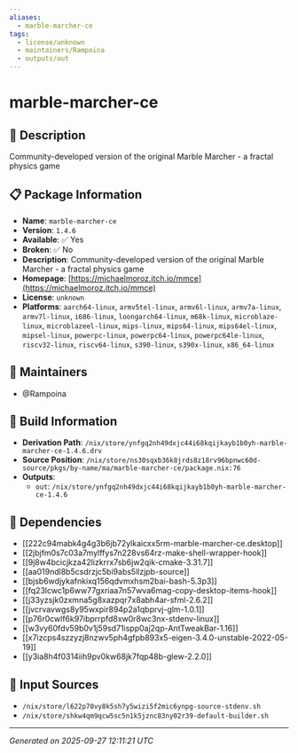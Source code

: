 ```yaml
---
aliases:
  - marble-marcher-ce
tags:
  - license/unknown
  - maintainers/Rampoina
  - outputs/out
---
```


# marble-marcher-ce

## 📝 Description

Community-developed version of the original Marble Marcher - a fractal physics game

## 📋 Package Information

- **Name**: `marble-marcher-ce`
- **Version**: `1.4.6`
- **Available**: ✅ Yes
- **Broken**: ✅ No
- **Description**: Community-developed version of the original Marble Marcher - a fractal physics game
- **Homepage**: [https://michaelmoroz.itch.io/mmce](https://michaelmoroz.itch.io/mmce)
- **License**: `unknown`
- **Platforms**: `aarch64-linux`, `armv5tel-linux`, `armv6l-linux`, `armv7a-linux`, `armv7l-linux`, `i686-linux`, `loongarch64-linux`, `m68k-linux`, `microblaze-linux`, `microblazeel-linux`, `mips-linux`, `mips64-linux`, `mips64el-linux`, `mipsel-linux`, `powerpc-linux`, `powerpc64-linux`, `powerpc64le-linux`, `riscv32-linux`, `riscv64-linux`, `s390-linux`, `s390x-linux`, `x86_64-linux`
## 👥 Maintainers

- @Rampoina


## 🔧 Build Information

- **Derivation Path**: `/nix/store/ynfgq2nh49dxjc44i68kqijkayb1b0yh-marble-marcher-ce-1.4.6.drv`
- **Source Position**: `/nix/store/ns30sqxb36k8jrds8z18rv96bpnwc60d-source/pkgs/by-name/ma/marble-marcher-ce/package.nix:76`
- **Outputs**:
  - `out`:  `/nix/store/ynfgq2nh49dxjc44i68kqijkayb1b0yh-marble-marcher-ce-1.4.6`

## 🔗 Dependencies

- [[222c94mabk4g4g3b6jb72ylkaicxx5rm-marble-marcher-ce.desktop]]
- [[2jbjfm0s7c03a7mylffys7n228vs64rz-make-shell-wrapper-hook]]
- [[9j8w4bcicjkza42lizkrrx7sb6jw2qik-cmake-3.31.7]]
- [[aa019ndl8b5csdrzjc5bi9abs5llzjpb-source]]
- [[bjsb6wdjykafnkixq156qdvmxhsm2bai-bash-5.3p3]]
- [[fq23lcwc1p6ww77gxriaa7n57wva6mag-copy-desktop-items-hook]]
- [[j33yzsjk0zxmna5g8xazpqr7x8abh4ar-sfml-2.6.2]]
- [[jvcrvavwgs8y95wxpir894p2a1qbprvj-glm-1.0.1]]
- [[p76r0cwlf6k97ibprrpfd8xw0r8wc3nx-stdenv-linux]]
- [[w3vy60fdv59b0v1j59sd71ispp0aj2qp-AntTweakBar-1.16]]
- [[x7izcps4szzyzj8nzwv5ph4gfpb893x5-eigen-3.4.0-unstable-2022-05-19]]
- [[y3ia8h4f0314iih9pv0kw68jk7fqp48b-glew-2.2.0]]

## 📁 Input Sources

- `/nix/store/l622p70vy8k5sh7y5wizi5f2mic6ynpg-source-stdenv.sh`
- `/nix/store/shkw4qm9qcw5sc5n1k5jznc83ny02r39-default-builder.sh`

---
*Generated on 2025-09-27 12:11:21 UTC*
